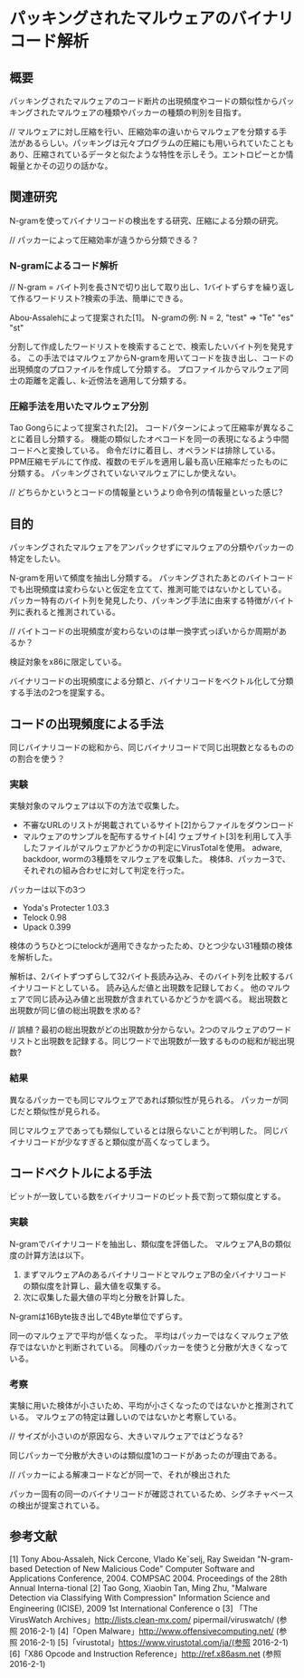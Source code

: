 # パッキングされたマルウェアのバイナリコード解析
## 概要
パッキングされたマルウェアのコード断片の出現頻度やコードの類似性からパッキングされたマルウェアの種類やパッカーの種類の判別を目指す。

// マルウェアに対し圧縮を行い、圧縮効率の違いからマルウェアを分類する手法があるらしい。パッキングは元々プログラムの圧縮にも用いられていたこともあり、圧縮されているデータと似たような特性を示しそう。エントロピーとか情報量とかその辺りの話かな。

## 関連研究
N-gramを使ってバイナリコードの検出をする研究、圧縮による分類の研究。

// パッカーによって圧縮効率が違うから分類できる？

### N-gramによるコード解析
// N-gram = バイト列を長さNで切り出して取り出し、1バイトずらすを繰り返して作るワードリスト?検索の手法、簡単にできる。

Abou-Assalehによって提案された[1]。
N-gramの例: N = 2, "test" => "Te" "es" "st"

分割して作成したワードリストを検索することで、検索したいバイト列を発見する。
この手法ではマルウェアからN-gramを用いてコードを抜き出し、コードの出現頻度のプロファイルを作成して分類する。
プロファイルからマルウェア同士の距離を定義し、k-近傍法を適用して分類する。

### 圧縮手法を用いたマルウェア分別
Tao Gongらによって提案された[2]。
コードパターンによって圧縮率が異なることに着目し分類する。
機能の類似したオペコードを同一の表現になるよう中間コードへと変換している。
命令だけに着目し、オペランドは排除している。
PPM圧縮モデルにて作成、複数のモデルを適用し最も高い圧縮率だったものに分類する。
パッキングされていないマルウェアにしか使えない。

// どちらかというとコードの情報量というより命令列の情報量といった感じ?

## 目的
パッキングされたマルウェアをアンパックせずにマルウェアの分類やパッカーの特定をしたい。

N-gramを用いて頻度を抽出し分類する。
パッキングされたあとのバイトコードでも出現頻度は変わらないと仮定を立てて、推測可能ではないかとしている。
パッカー特有のバイト列を発見したり、パッキング手法に由来する特徴がバイト列に表れると推測されている。

// バイトコードの出現頻度が変わらないのは単一換字式っぽいからか周期があるか？

検証対象をx86に限定している。

バイナリコードの出現頻度による分類と、バイナリコードをベクトル化して分類する手法の2つを提案する。

## コードの出現頻度による手法
同じバイナリコードの総和から、同じバイナリコードで同じ出現数となるもののの割合を使う？

### 実験
実験対象のマルウェアは以下の方法で収集した。
+ 不審なURLのリストが掲載されているサイト[2]からファイルをダウンロード
+ マルウェアのサンプルを配布するサイト[4]
ウェブサイト[3]を利用して入手したファイルがマルウェアかどうかの判定にVirusTotalを使用。
adware, backdoor, wormの3種類をマルウェアを収集した。
検体8、パッカー3で、それぞれの組み合わせに対して判定を行った。

パッカーは以下の3つ
+ Yoda's Protecter 1.03.3
+ Telock 0.98
+ Upack 0.399

検体のうちひとつにtelockが適用できなかったため、ひとつ少ない31種類の検体を解析した。

解析は、2バイトずつずらして32バイト長読み込み、そのバイト列を比較するバイナリコードとしている。
読み込んだ値と出現数を記録しておく。
他のマルウェアで同じ読み込み値と出現数が含まれているかどうかを調べる。
総出現数と出現数が同じ値の総出現数を求める? 

// 誤植？最初の総出現数がどの出現数か分からない。2つのマルウェアのワードリストと出現数を記録する。同じワードで出現数が一致するものの総和が総出現数?

### 結果
異なるパッカーでも同じマルウェアであれば類似性が見られる。
パッカーが同じだと類似性が見られる。

同じマルウェアであっても類似しているとは限らないことが判明した。
同じバイナリコードが少なすぎると類似度が高くなってしまう。

## コードベクトルによる手法
ビットが一致している数をバイナリコードのビット長で割って類似度とする。

### 実験
N-gramでバイナリコードを抽出し、類似度を評価した。
マルウェアA,Bの類似度の計算方法は以下。

1. まずマルウェアAのあるバイナリコードとマルウェアBの全バイナリコードの類似度を計算し、最大値を収集する。
2. 次に収集した最大値の平均と分散を計算した。

N-gramは16Byte抜き出しで4Byte単位でずらす。

同一のマルウェアで平均が低くなった。
平均はパッカーではなくマルウェア依存ではないかと判断されている。
同種のパッカーを使うと分散が大きくなっている。

### 考察
実験に用いた検体が小さいため、平均が小さくなったのではないかと推測されている。
マルウェアの特定は難しいのではないかと考察している。

// サイズが小さいのが原因なら、大きいマルウェアではどうなる?

同じパッカーで分散が大きいのは類似度1のコードがあったのが理由である。

// パッカーによる解凍コードなどが同一で、それが検出された

パッカー固有の同一のバイナリコードが確認されているため、シグネチャベースの検出が提案されている。

## 参考文献
[1] Tony Abou-Assaleh, Nick Cercone, Vlado Keˇselj, Ray Sweidan "N-gram-based Detection of New Malicious Code" Computer Software and Applications Conference, 2004. COMPSAC 2004. Proceedings of the 28th Annual Interna-tional
[2] Tao Gong, Xiaobin Tan, Ming Zhu, "Malware Detection via Classifying With Compression" Information Science and Engineering (ICISE), 2009 1st International Conference o
[3] 「The VirusWatch Archives」http://lists.clean-mx.com/ pipermail/viruswatch/ (参照 2016-2-1) 
[4]「Open Malware」http://www.offensivecomputing.net/ (参照 2016-2-1) 
[5]「virustotal」https://www.virustotal.com/ja/(参照 2016-2-1) 
[6]「X86 Opcode and Instruction Reference」http://ref.x86asm.net (参照 2016-2-1)

